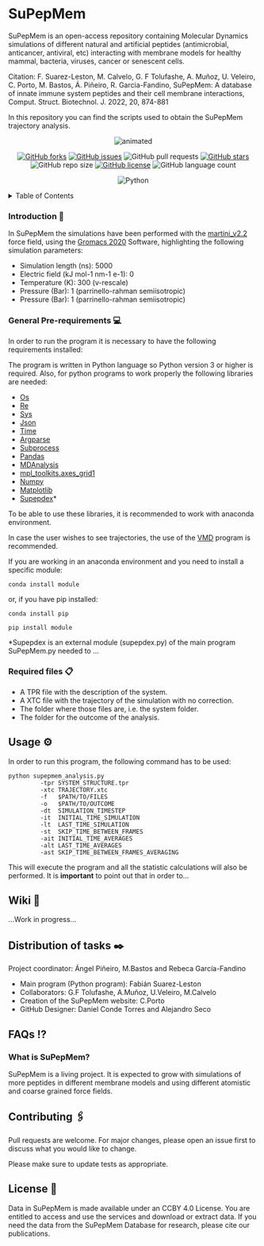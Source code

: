 # SuPepMem
SuPepMem is an open-access repository containing Molecular Dynamics simulations of different natural and artificial peptides (antimicrobial, anticancer, antiviral, etc) interacting with membrane models for healthy mammal, bacteria, viruses, cancer or senescent cells. 

 Citation: F. Suarez-Leston, M. Calvelo, G. F Tolufashe, A. Muñoz, U. Veleiro, C. Porto, M. Bastos, Á. Piñeiro, R. Garcia-Fandino, SuPepMem: A database of innate immune system peptides and their cell membrane interactions, Comput. Struct. Biotechnol. J. 2022, 20, 874-881

In this repository you can find the scripts used to obtain the SuPepMem trajectory analysis.


<p align="center">
  <img src="https://user-images.githubusercontent.com/117435891/199940424-2ad7347e-bbcb-4425-bfc6-bb7a3fca7413.gif" alt="animated" />
</p>


<div align="center">
 
[![GitHub forks](https://img.shields.io/github/forks/Eines-Informatiques-Avancades/Project-II)](https://github.com/Eines-Informatiques-Avancades/Project-II/network)
[![GitHub issues](https://img.shields.io/github/issues/Eines-Informatiques-Avancades/Project-II)](https://github.com/Eines-Informatiques-Avancades/Project-II/issues)
![GitHub pull requests](https://img.shields.io/github/issues-pr/Eines-Informatiques-Avancades/Project-II)
[![GitHub stars](https://img.shields.io/github/stars/Eines-Informatiques-Avancades/Project-II)](https://github.com/Eines-Informatiques-Avancades/Project-II/stargazers)
![GitHub repo size](https://img.shields.io/github/repo-size/Eines-Informatiques-Avancades/Project-II)
[![GitHub license](https://img.shields.io/github/license/Eines-Informatiques-Avancades/Project-II)](https://github.com/Eines-Informatiques-Avancades/Project-II)
![GitHub language count](https://img.shields.io/github/languages/count/Eines-Informatiques-Avancades/Project-II)

![Python](https://img.shields.io/badge/python-3670A0?style=for-the-badge&logo=python&logoColor=ffdd54)
</div>


<!-- TABLE OF CONTENTS -->
<details>
  <summary>Table of Contents</summary>
  <ol>
    <li><a href="#Introduction">Introduction</a></li>
    <li><a href="#Pre-requirements">Pre-requirements</a></li>
    <li><a href="#Required-files">Required-files</a></li>
    <li><a href="#Usage">Usage</a></li>
    <li><a href="#wiki">Wiki</a></li>
    <li><a href="#Distribution-of-tasks">Distribution of tasks</a></li>
    <li><a href="##FAQs">FAQs</a></li>
   <li><a href="#contributing">Contributing</a></li>
  </ol>
</details>

<!-- Introduction --> 
### Introduction :movie_camera:
In SuPepMem the simulations have been performed with the [martini_v2.2](http://cgmartini.nl/) force field, using the [Gromacs 2020](https://www.gromacs.org/) Software, highlighting the following simulation parameters:
- Simulation length (ns): 5000
- Electric field (kJ mol-1 nm-1 e-1): 0
- Temperature (K): 300 (v-rescale)
- Pressure (Bar): 1 (parrinello-rahman semiisotropic)
-  Pressure (Bar): 1 (parrinello-rahman semiisotropic)

<!-- Pre-requirements -->
### General Pre-requirements :computer:

In order to run the program it is necessary to have the following requirements installed:

The program is written in Python language so Python version 3 or higher is required. Also, for python programs to work properly the following libraries are needed:
- [Os](https://docs.python.org/3/library/os.html)
- [Re](https://docs.python.org/3/library/re.html)
- [Sys](https://docs.python.org/3/library/sys.html)
- [Json](https://docs.python.org/3/library/json.html)
- [Time](https://docs.python.org/3/library/time.html)
- [Argparse](https://docs.python.org/3/library/argparse.html)
- [Subprocess](https://docs.python.org/3/library/subprocess.html)
- [Pandas](https://pandas.pydata.org/)
- [MDAnalysis](https://www.mdanalysis.org/) 
- [mpl_toolkits.axes_grid1](https://matplotlib.org/stable/tutorials/toolkits/axes_grid.html)
- [Numpy](https://numpy.org)
- [Matplotlib](https://matplotlib.org)
- [Supepdex](https://github.com/DanielCondeTorres/SuPepMem/edit/main/README.md)*

To be able to use these libraries, it is recommended to work with anaconda environment.

In case the user wishes to see trajectories, the use of the [VMD](https://www.ks.uiuc.edu/Research/vmd/) program is recommended.


If you are working in an anaconda environment and you need to install a specific module:

```
conda install module
```

or, if you have pip installed:

```
conda install pip
```
```
pip install module
```

*Supepdex is an external module (supepdex.py) of the main program SuPepMem.py needed to ...


<!-- Required-files -->
### Required files 📋
- A TPR file with the description of the system.
- A XTC file with the trajectory of the simulation with no correction.
- The folder where those files are, i.e. the system folder.
- The folder for the outcome of the analysis.

<!-- Usage -->
## Usage ⚙️
In order to run this program, the following command has to be used:
```
python supepmem_analysis.py
         -tpr SYSTEM_STRUCTURE.tpr
         -xtc TRAJECTORY.xtc
         -f   $PATH/TO/FILES
         -o   $PATH/TO/OUTCOME
         -dt  SIMULATION_TIMESTEP
         -it  INITIAL_TIME_SIMULATION
         -lt  LAST_TIME_SIMULATION
         -st  SKIP_TIME_BETWEEN_FRAMES
         -ait INITIAL_TIME_AVERAGES
         -alt LAST_TIME_AVERAGES
         -ast SKIP_TIME_BETWEEN_FRAMES_AVERAGING
```
This will execute the program and all the statistic calculations will also be performed. It is **important** to point out that in order to...




## Wiki 📖

...Work in progress...


<!-- DISTRIBUTION OF TASKS -->
## Distribution of tasks ✒️ 
Project coordinator: Ángel Piñeiro, M.Bastos and Rebeca García-Fandino

- Main program (Python program): Fabián Suarez-Leston
- Collaborators: G.F Tolufashe, A.Muñoz, U.Veleiro, M.Calvelo
- Creation of the SuPepMem website: C.Porto
- GitHub Designer: Daniel Conde Torres and Alejandro Seco


<!-- FAQs -->
## FAQs :interrobang:

### What is SuPepMem?

SuPepMem is a living project. It is expected to grow with simulations of more peptides in different membrane models and using different atomistic and coarse grained force fields. 

<!-- CONTRIBUTING -->
## Contributing 🖇️
Pull requests are welcome. For major changes, please open an issue first to discuss what you would like to change.

Please make sure to update tests as appropriate.

## License :green_book:
Data in SuPepMem is made available under an CCBY 4.0 License. You are entitled to access and use the services and download or extract data. If you need the data from the SuPepMem Database for research, please cite our publications.

